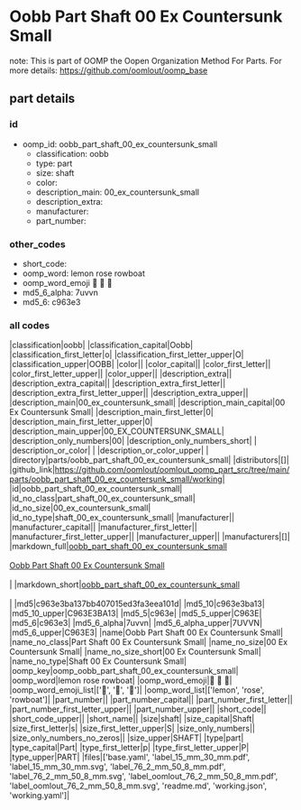 # Oobb Part Shaft 00 Ex Countersunk Small  

note: This is part of OOMP the Oopen Organization Method For Parts. For more details: https://github.com/oomlout/oomp_base

##  part details





### id
* oomp_id: oobb_part_shaft_00_ex_countersunk_small
  * classification: oobb
  * type: part
  * size: shaft
  * color: 
  * description_main: 00_ex_countersunk_small
  * description_extra: 
  * manufacturer: 
  * part_number: 

### other_codes
* short_code: 
* oomp_word: lemon rose rowboat
* oomp_word_emoji :lemon: :rose: :rowboat:
* md5_6_alpha: 7uvvn
* md5_6: c963e3

### all codes 
|classification|oobb|
|classification_capital|Oobb|
|classification_first_letter|o|
|classification_first_letter_upper|O|
|classification_upper|OOBB|
|color||
|color_capital||
|color_first_letter||
|color_first_letter_upper||
|color_upper||
|description_extra||
|description_extra_capital||
|description_extra_first_letter||
|description_extra_first_letter_upper||
|description_extra_upper||
|description_main|00_ex_countersunk_small|
|description_main_capital|00 Ex Countersunk Small|
|description_main_first_letter|0|
|description_main_first_letter_upper|0|
|description_main_upper|00_EX_COUNTERSUNK_SMALL|
|description_only_numbers|00|
|description_only_numbers_short| |
|description_or_color| |
|description_or_color_upper| |
|directory|parts/oobb_part_shaft_00_ex_countersunk_small|
|distributors|[]|
|github_link|https://github.com/oomlout/oomlout_oomp_part_src/tree/main/parts/oobb_part_shaft_00_ex_countersunk_small/working|
|id|oobb_part_shaft_00_ex_countersunk_small|
|id_no_class|part_shaft_00_ex_countersunk_small|
|id_no_size|00_ex_countersunk_small|
|id_no_type|shaft_00_ex_countersunk_small|
|manufacturer||
|manufacturer_capital||
|manufacturer_first_letter||
|manufacturer_first_letter_upper||
|manufacturer_upper||
|manufacturers|[]|
|markdown_full|[oobb_part_shaft_00_ex_countersunk_small](https://github.com/oomlout/oomlout_oomp_part_src/tree/main/parts/oobb_part_shaft_00_ex_countersunk_small/working)<br>[](https://github.com/oomlout/oomlout_oomp_part_src/tree/main/parts/oobb_part_shaft_00_ex_countersunk_small/working)<br>[Oobb Part Shaft 00 Ex Countersunk Small](https://github.com/oomlout/oomlout_oomp_part_src/tree/main/parts/oobb_part_shaft_00_ex_countersunk_small/working)<br><br>|
|markdown_short|[oobb_part_shaft_00_ex_countersunk_small](https://github.com/oomlout/oomlout_oomp_part_src/tree/main/parts/oobb_part_shaft_00_ex_countersunk_small/working)<br><br>|
|md5|c963e3ba137bb407015ed3fa3eea101d|
|md5_10|c963e3ba13|
|md5_10_upper|C963E3BA13|
|md5_5|c963e|
|md5_5_upper|C963E|
|md5_6|c963e3|
|md5_6_alpha|7uvvn|
|md5_6_alpha_upper|7UVVN|
|md5_6_upper|C963E3|
|name|Oobb Part Shaft 00 Ex Countersunk Small|
|name_no_class|Part Shaft 00 Ex Countersunk Small|
|name_no_size|00 Ex Countersunk Small|
|name_no_size_short|00 Ex Countersunk Small|
|name_no_type|Shaft 00 Ex Countersunk Small|
|oomp_key|oomp_oobb_part_shaft_00_ex_countersunk_small|
|oomp_word|lemon rose rowboat|
|oomp_word_emoji|:lemon: :rose: :rowboat:|
|oomp_word_emoji_list|[':lemon:', ':rose:', ':rowboat:']|
|oomp_word_list|['lemon', 'rose', 'rowboat']|
|part_number||
|part_number_capital||
|part_number_first_letter||
|part_number_first_letter_upper||
|part_number_upper||
|short_code||
|short_code_upper||
|short_name||
|size|shaft|
|size_capital|Shaft|
|size_first_letter|s|
|size_first_letter_upper|S|
|size_only_numbers||
|size_only_numbers_no_zeros||
|size_upper|SHAFT|
|type|part|
|type_capital|Part|
|type_first_letter|p|
|type_first_letter_upper|P|
|type_upper|PART|
|files|['base.yaml', 'label_15_mm_30_mm.pdf', 'label_15_mm_30_mm.svg', 'label_76_2_mm_50_8_mm.pdf', 'label_76_2_mm_50_8_mm.svg', 'label_oomlout_76_2_mm_50_8_mm.pdf', 'label_oomlout_76_2_mm_50_8_mm.svg', 'readme.md', 'working.json', 'working.yaml']|
